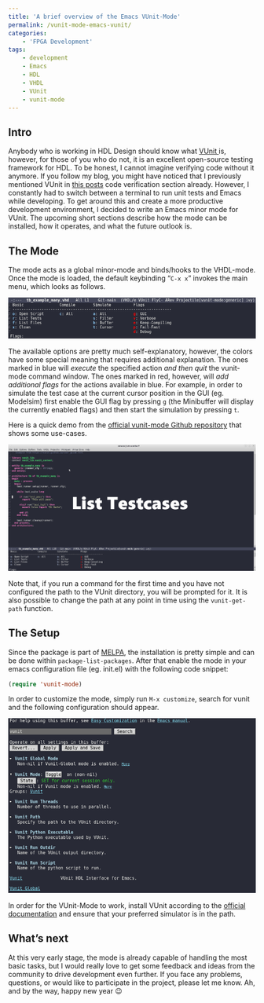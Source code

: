 ```yaml
---
title: 'A brief overview of the Emacs VUnit-Mode'
permalink: /vunit-mode-emacs-vunit/
categories:
    - 'FPGA Development'
tags:
    - development
    - Emacs
    - HDL
    - VHDL
    - VUnit
    - vunit-mode
---
```


## Intro

Anybody who is working in HDL Design should know what [VUnit ](https://vunit.github.io/#)is, however, for those of you who do not, it is an excellent open-source testing framework for HDL. To be honest, I cannot imagine verifying code without it anymore. If you follow my blog, you might have noticed that I previously mentioned VUnit in [this posts](https://embed-me.com/from-hdl-to-linux-userland/) code verification section already. However, I constantly had to switch between a terminal to run unit tests and Emacs while developing. To get around this and create a more productive development environment, I decided to write an Emacs minor mode for VUnit. The upcoming short sections describe how the mode can be installed, how it operates, and what the future outlook is.

## The Mode

The mode acts as a global minor-mode and binds/hooks to the VHDL-mode. Once the mode is loaded, the default keybinding “`C-x x`” invokes the main menu, which looks as follows.

![](/assets/posts/emacs_vunit_mode/vunit_mode_menu.png)

The available options are pretty much self-explanatory, however, the colors have some special meaning that requires additional explanation. The ones marked in blue will *execute* the specified action *and then quit* the vunit-mode command window. The ones marked in red, however, will *add additional flags* for the actions available in blue. For example, in order to simulate the test case at the current cursor position in the GUI (eg. Modelsim) first enable the GUI flag by pressing `g` (the Minibuffer will display the currently enabled flags) and then start the simulation by pressing `t`.

Here is a quick demo from the [official vunit-mode Github repository](https://github.com/embed-me/vunit-mode) that shows some use-cases.

![](/assets/posts/emacs_vunit_mode/animation.gif)

Note that, if you run a command for the first time and you have not configured the path to the VUnit directory, you will be prompted for it. It is also possible to change the path at any point in time using the `vunit-get-path` function.

## The Setup

Since the package is part of [MELPA](https://melpa.org/#/), the installation is pretty simple and can be done within `package-list-packages`. After that enable the mode in your emacs configuration file (eg. init.el) with the following code snippet:

``` lisp
(require 'vunit-mode)
```

In order to customize the mode, simply run `M-x customize`, search for vunit and the following configuration should appear.

![](/assets/posts/emacs_vunit_mode/vunit_mode_customize.png)

In order for the VUnit-Mode to work, install VUnit according to the [official documentation](https://vunit.github.io/installing.html) and ensure that your preferred simulator is in the path.

## What’s next

At this very early stage, the mode is already capable of handling the most basic tasks, but I would really love to get some feedback and ideas from the community to drive development even further. If you face any problems, questions, or would like to participate in the project, please let me know. Ah, and by the way, happy new year 😉